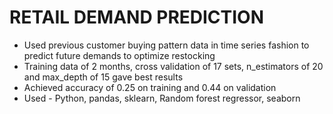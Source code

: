 # RETAIL DEMAND PREDICTION
- Used previous customer buying pattern data in time series fashion to predict future demands to optimize restocking
- Training data of 2 months, cross validation of 17 sets, n_estimators of 20 and max_depth of 15 gave best results
- Achieved accuracy of 0.25 on training and 0.44 on validation
- Used - Python, pandas, sklearn, Random forest regressor, seaborn